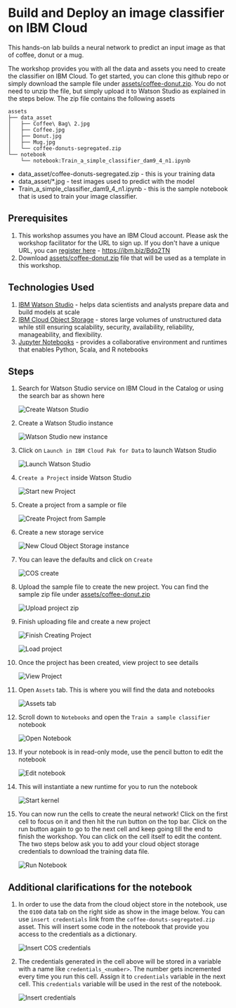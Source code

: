 # Build and Deploy an image classifier on IBM Cloud

This hands-on lab builds a neural network to predict an input image as that of coffee, donut or a mug.

The workshop provides you with all the data and assets you need to create the classifier on IBM Cloud. To get started, you can clone this github repo or simply download the sample file under [assets/coffee-donut.zip](assets/coffee-donut.zip). You do not need to unzip the file, but simply upload it to Watson Studio as explained in the steps below. The zip file contains the following assets

```text
assets
├── data_asset
│   ├── Coffee\ Bag\ 2.jpg
│   ├── Coffee.jpg
│   ├── Donut.jpg
│   ├── Mug.jpg
│   └── coffee-donuts-segregated.zip
└── notebook
    └── notebook:Train_a_simple_classifier_dam9_4_n1.ipynb
```

- data_asset/coffee-donuts-segregated.zip - this is your training data
- data_asset/*.jpg - test images used to predict with the model
- Train_a_simple_classifier_dam9_4_n1.ipynb - this is the sample notebook that is used to train your image classifier.

## Prerequisites

1. This workshop assumes you have an IBM Cloud account. Please ask the workshop facilitator for the URL to sign up. If you don't have a unique URL, you can [register here](https://ibm.biz/Bdq2TN) - https://ibm.biz/Bdq2TN
2. Download [assets/coffee-donut.zip](assets/coffee-donut.zip) file that will be used as a template in this workshop.

## Technologies Used

1. [IBM Watson Studio](https://www.ibm.com/cloud/watson-studio) - helps data scientists and analysts prepare data and build models at scale
2. [IBM Cloud Object Storage](https://www.ibm.com/cloud/object-storage) - stores large volumes of unstructured data while still ensuring scalability, security, availability, reliability, manageability, and flexibility.
3. [Jupyter Notebooks](https://developer.ibm.com/clouddataservices/docs/ibm-data-science-experience/notebooks/) - provides a collaborative environment and runtimes that enables Python, Scala, and R notebooks

## Steps

1. Search for Watson Studio service on IBM Cloud in the Catalog or using the search bar as shown here

   ![Create Watson Studio](images/create-watson-studio.png)

1. Create a Watson Studio instance

    ![Watson Studio new instance](images/create-watson-studio-instance.png)

1. Click on `Launch in IBM Cloud Pak for Data` to launch Watson Studio

    ![Launch Watson Studio](images/launch-watson-studio.jpg)

1. `Create a Project` inside Watson Studio

    ![Start new Project](images/start-new-project.png)

1. Create a project from a sample or file

    ![Create Project from Sample](images/create-from-sample.png)

1. Create a new storage service

    ![New Cloud Object Storage instance](images/create-new-storage-service.png)

1. You can leave the defaults and click on `Create`

    ![COS create](images/create-new-storage-service-defaults.png)

1. Upload the sample file to create the new project. You can find the sample zip file under [assets/coffee-donut.zip](assets/coffee-donut.zip)

    ![Upload project zip](images/upload.sample.png)

1. Finish uploading file and create a new project

    ![Finish Creating Project](images/finish-creating-project.jpg)

    ![Load project](images/project-in-process.jpg)

1. Once the project has been created, view project to see details

    ![View Project](images/viewproject.jpg)

1. Open `Assets` tab. This is where you will find the data and notebooks

    ![Assets tab](images/assets.jpg)

1. Scroll down to `Notebooks` and open the `Train a sample classifier` notebook

    ![Open Notebook](images/open-notebook.png)

1. If your notebook is in read-only mode, use the pencil button to edit the notebook

    ![Edit notebook](images/edit-notebook.jpg)

1. This will instantiate a new runtime for you to run the notebook

    ![Start kernel](images/notebook-runtime.png)

1. You can now run the cells to create the neural network! Click on the first cell to focus on it and then hit the run button on the top bar. Click on the run button again to go to the next cell and keep going till the end to finish the workshop. You can click on the cell itself to edit the content. The two steps below ask you to add your cloud object storage credentials to download the training data file.

    ![Run Notebook](images/run-notebook.jpg)

## Additional clarifications for the notebook

1. In order to use the data from the cloud object store in the notebook, use the `0100` data tab on the right side as show in the image below. You can use `insert credentials` link from the `coffee-donuts-segregated.zip` asset. This will insert some code in the notebook that provide you access to the credentials as a dictionary.

    ![Insert COS credentials](images/notebook-cos-credentials-insert.jpg)

2. The credentials generated in the cell above will be stored in  a variable with a name like `credentials_<number>`. The number gets incremented every time you run this cell. Assign it to `credentials` variable in the next cell. This `credentials` variable will be used in the rest of the notebook.

    ![Insert credentials](images/notebook-cos-credentials-variable.jpg)
